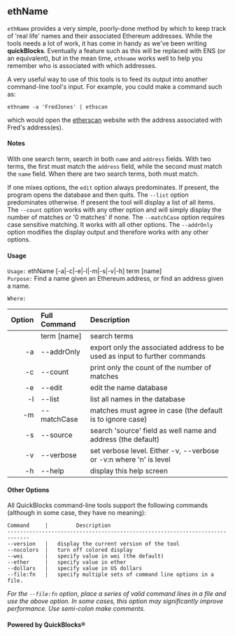 ## ethName

`ethName` provides a very simple, poorly-done method by which to keep track of 'real life' names and their associated Ethereum addresses. While the tools needs a lot of work, it has come in handy as we've been writing **quickBlocks**. Eventually a feature such as this will be replaced with ENS (or an equivalent), but in the mean time, `ethname` works well to help you remember who is associated with which addresses.

A very useful way to use of this tools is to feed its output into another command-line tool's input. For example, you could make a command such as:

    ethname -a 'FredJones' | ethscan

which would open the [etherscan](http://etherscan.io) website with the address associated with Fred's address(es).

#### Notes

With one search term, search in both `name` and `address` fields. With two terms, the first must match the `address` field, while the second must match the `name` field. When there are two search terms, both must match.

If one mixes options, the `edit` option always predominates. If present, the program opens the database and then quits. The `--list` option predominates otherwise. If 
present the tool will display a list of all items. The `--count` option works with any other option and will simply display the number of matches or '0 matches' if 
none. The `--matchCase` option requires case sensitive matching. It works with all other options. The `--addrOnly` option modifies the display output and therefore 
works with any other options.

#### Usage

`Usage:`    ethName [-a|-c|-e|-l|-m|-s|-v|-h] term [name]  
`Purpose:`  Find a name given an Ethereum address, or find an address given a name.
             
`Where:`  

| Option | Full Command | Description |
| -------: | :------- | :------- |
|  | term [name] | search terms |
| -a | --addrOnly | export only the associated address to be used as input to further commands |
| -c | --count | print only the count of the number of matches |
| -e | --edit | edit the name database |
| -l | --list | list all names in the database |
| -m | --matchCase | matches must agree in case (the default is to ignore case) |
| -s | --source | search 'source' field as well name and address (the default) |
| -v | --verbose | set verbose level. Either -v, --verbose or -v:n where 'n' is level |
| -h | --help | display this help screen |

#### Other Options

All QuickBlocks command-line tools support the following commands (although in some case, they have no meaning):

    Command     |         Description
    -----------------------------------------------------------------------------
    --version   |   display the current version of the tool
    --nocolors  |   turn off colored display
    --wei       |   specify value in wei (the default)
    --ether     |   specify value in ether
    --dollars   |   specify value in US dollars
    --file:fn   |   specify multiple sets of command line options in a file.

*For the `--file:fn` option, place a series of valid command lines in a file and use the above option. In some cases, this option may significantly improve performance. Use semi-colon make comments.*

#### Powered by QuickBlocks&reg;
